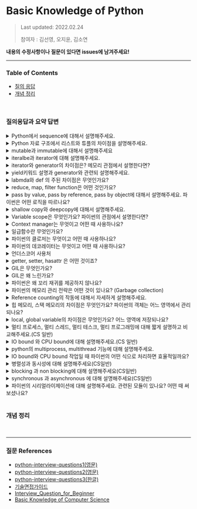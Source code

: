 # Basic Knowledge of Python

> Last updated: 2022.02.24
> 
> 참여자 : 김선영, 오지윤, 김소연

**내용의 수정사항이나 질문이 있다면 issues에 남겨주세요!**

---

### Table of Contents
* [질의 응답](#질의응답과-요약-답변)
* [개념 정리](#개념-정리)

<br/>

### 질의응답과 요약 답변

<details>
    <summary>Python에서 sequence에 대해서 설명해주세요.</summary>
    Answer
</details>

<details>
    <summary>Python 자료 구조에서 리스트와 튜플의 차이점을 설명해주세요.</summary>
    Answer
</details>

<details>
    <summary> mutable과 immutable에 대해서 설명해주세요</summary>
    Answer
</details>

<details>
    <summary> iteralbe과 iterator에 대해 설명해주세요.</summary>
    Answer
</details>

<details>
    <summary> iterator와 generator의 차이점은? 메모리 관점에서 설명한다면? </summary>
    Answer
</details>

<details>
    <summary> yield키워드 설명과 generator와 관련되 설명해주세요. </summary>
    Answer
</details>

<details>
    <summary> labmda와 def 의 주된 차이점은 무엇인가요? </summary>
    Answer
</details>

<details>
    <summary> reduce, map, filter function은 어떤 것인가요? </summary>
    Answer
</details>

<details>
    <summary> pass by value, pass by reference, pass by object에 대해서 설명해주세요. 파이썬은 어떤 로직을 따르나요? </summary>
    Answer
</details>

<details>
    <summary> shallow copy와 deepcopy에 대해서 설명해주세요. </summary>
    Answer
</details>

<details>
    <summary> Variable scope은 무엇인가요? 파이썬의 관점에서 설명한다면? </summary>
    Answer
</details>

<details>
    <summary> Context manager는 무엇이고 어떤 때 사용하나요? </summary>
    Answer
</details>

<details>
    <summary> 일급함수란 무엇인가요?  </summary>
    Answer
</details>

<details>
    <summary> 파이썬의 클로저는 무엇이고 어떤 때 사용하나요? </summary>
    Answer
</details>

<details>
    <summary> 파이썬의 데코레이터는 무엇이고 어떤 때 사용하나요? </summary>
    Answer
</details>

<details>
    <summary> 언더스코어 사용처 </summary>
    Answer
</details>

<details>
    <summary> getter, setter, hasattr 은 어떤 것이죠? </summary>
    Answer
</details>

<details>
    <summary> GIL은 무엇인가요? </summary>
    Answer
</details>

<details>
    <summary> GIL은 왜 느린가요? </summary>
    Answer
</details>

<details>
    <summary> 파이썬은 왜 꼬리 재귀를 제공하지 않나요? </summary>
    Answer
</details>

<details>
    <summary> 파이썬의 메모리 관리 전략은 어떤 것이 있나요? (Garbage collection) </summary>
    Answer
</details>

<details>
    <summary> Reference counting의 작동에 대해서 자세하게 설명해주세요. </summary>
    Answer
</details>

<details>
    <summary> 힙 메모리, 스택 메모리의 차이점은 무엇인가요? 파이썬의 객체는 어느 영역에서 관리되나요? </summary>
    Answer
</details>

<details>
    <summary> local, global variable의 차이점은 무엇인가요? 어느 영역에 저장되나요? </summary>
    Answer
</details>

<details>
    <summary> 멀티 프로세스, 멀티 스레드, 멀티 테스크, 멀티 프로그래밍에 대해 짧게 설명하고 비교해주세요.(CS 일반) </summary>
    Answer
</details>

<details>
    <summary> IO bound 와 CPU bound에 대해 설명해주세요.(CS 일반) </summary>
    Answer
</details>

<details>
    <summary> python의 multiprocess, multithread 기능에 대해 설명해주세요. </summary>
    Answer
</details>

<details>
    <summary> IO bound와 CPU bound 작업일 때 파이썬의 어떤 식으로 처리하면 효율적일까요? </summary>
    Answer
</details>

<details>
    <summary> 병렬성과 동시성에 대해 설명해주세요(CS일반) </summary>
    Answer
</details>

<details>
    <summary> blocking 과 non blocking에 대해 설명해주세요(CS일반) </summary>
    Answer
</details>

<details>
    <summary> synchronous 과 asynchronous 에 대해 설명해주세요(CS일반) </summary>
    Answer
</details>

<details>
    <summary> 파이썬의 시리얼라이제이션에 대해 설명해주세요. 관련된 모듈이 있나요? 어떤 때 써보셨나요? </summary>
    Answer
</details>

<br/>

### 개념 정리

<br/>


---
### 질문 References
* [python-interview-questions1(영문)](https://www.edureka.co/blog/interview-questions/python-interview-questions/)
* [python-interview-questions2(영문)](https://www.interviewbit.com/python-interview-questions/)
* [python-interview-questions3(한글)](https://soniacomp.medium.com/python-7d914df26039)
* [기술면접가이드](https://velog.io/@mongle/기술면접-가이드)
* [Interview_Question_for_Beginner](https://github.com/JaeYeopHan/Interview_Question_for_Beginner)
* [Basic Knowledge of Computer Science](https://github.com/Seogeurim/CS-study)
